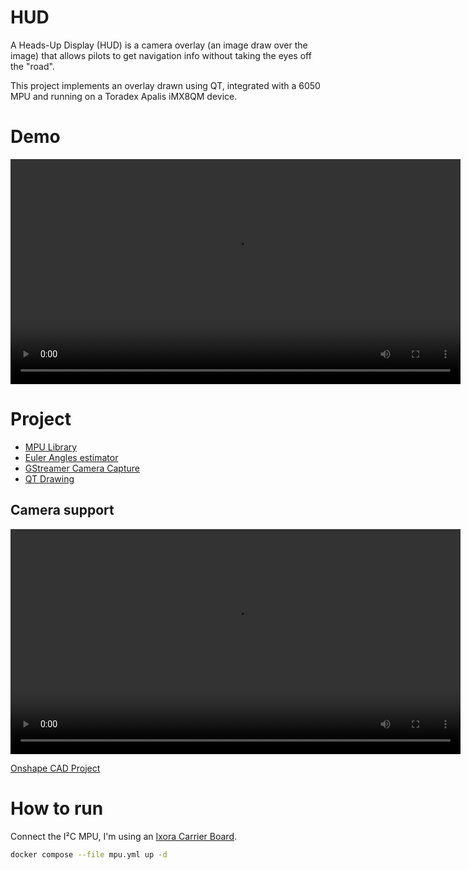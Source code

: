 # HUD

A Heads-Up Display (HUD) is a camera overlay (an image draw over the image) that allows pilots to get navigation info without taking the eyes off the "road". 

This project implements an overlay drawn using QT, integrated with a 6050 MPU and running on a Toradex Apalis iMX8QM device.

# Demo
<video src="https://github.com/user-attachments/assets/2254ea5e-ee4a-4235-9195-d832db65c2a6" width="720" autoplay></video>






# Project

- [MPU Library](src/mpu6050.py)
- [Euler Angles estimator](src/estimator.py)
- [GStreamer Camera Capture](src/video.py)
- [QT Drawing](src/window.py)

## Camera support
<video src="https://github.com/user-attachments/assets/3a171a6b-d128-4473-93ac-e7736bf0bb58" width="720" controls autoplay></video>


[Onshape CAD Project](https://cad.onshape.com/documents/2a28808b03ecd87718e7eb28/w/81ed70e87d40cad4075aa8fc/e/4d436e70dbfc37b4c7834171?renderMode=0&uiState=66a78e585193994982861507)


# How to run

Connect the I²C MPU, I'm using an [Ixora Carrier Board](https://docs.toradex.com/114744-ixora-carrier-board-datasheet-v1.3.pdf).

```sh
docker compose --file mpu.yml up -d
```
